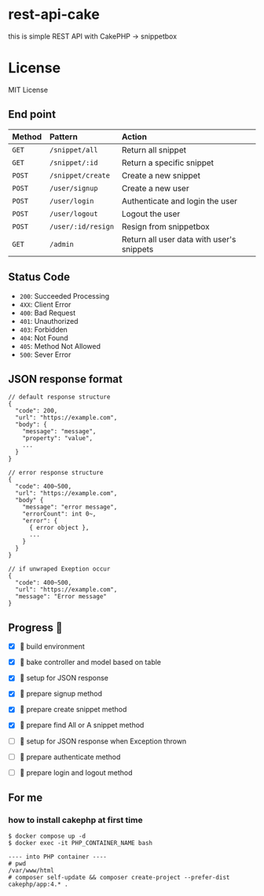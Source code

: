 # rest-api-cake
this is simple REST API with CakePHP -> snippetbox  

# License
MIT License


## End point
| Method | Pattern            | Action                                    |
|:-------|:-------------------|:------------------------------------------|
| `GET`  | `/snippet/all`     | Return all snippet                        |
| `GET`  | `/snippet/:id`     | Return a specific snippet                 |
| `POST` | `/snippet/create`  | Create a new snippet                      |
| `POST` | `/user/signup`     | Create a new user                         |
| `POST` | `/user/login`      | Authenticate and login the user           |
| `POST` | `/user/logout`     | Logout the user                           |
| `POST` | `/user/:id/resign` | Resign from snippetbox                    |                                          |
| `GET`  | `/admin`           | Return all user data with user's snippets |


## Status Code

- `200`: Succeeded Processing
- `4XX`: Client Error
- `400`: Bad Request
- `401`: Unauthorized
- `403`: Forbidden
- `404`: Not Found
- `405`: Method Not Allowed
- `500`: Sever Error


## JSON response format


```
// default response structure
{
  "code": 200,
  "url": "https://example.com",
  "body": {
    "message": "message",
    "property": "value",
    ...
  }
}

// error response structure
{
  "code": 400~500,
  "url": "https://example.com",
  "body" {
    "message": "error message",
    "errorCount": int 0~,
    "error": {
      { error object },
      ...
    }
  }
}

// if unwraped Exeption occur
{
  "code": 400~500,
  "url": "https://example.com",
  "message": "Error message"
}
```


## Progress :gorilla:
- [x] :gorilla: build environment
- [x] :gorilla: bake controller and model based on table 
- [x] :gorilla: setup for JSON response
- [x] :gorilla: prepare signup method
- [x] :gorilla: prepare create snippet method
- [x] :gorilla: prepare find All or A snippet method
- [ ] :gorilla: setup for JSON response when Exception thrown
- [ ] :gorilla: prepare authenticate method
- [ ] :gorilla: prepare login and logout method


## For me
### how to install cakephp at first time 
```
$ docker compose up -d
$ docker exec -it PHP_CONTAINER_NAME bash

---- into PHP container ----
# pwd
/var/www/html
# composer self-update && composer create-project --prefer-dist cakephp/app:4.* .
```

